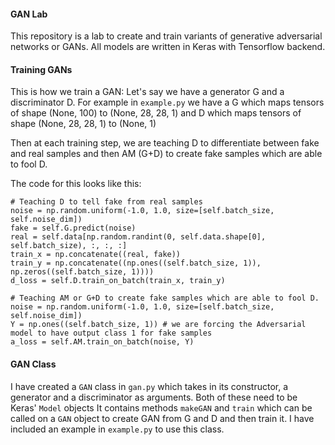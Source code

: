 #### GAN Lab
This repository is a lab to create and train variants of generative adversarial networks or GANs. All models are written in Keras with Tensorflow backend.

#### Training GANs
This is how we train a GAN:
Let's say we have a generator G and a discriminator D.
For example in `example.py` we have a G which maps tensors of shape (None, 100) to (None, 28, 28, 1) and D which maps tensors of shape (None, 28, 28, 1) to (None, 1)

Then at each training step, we are teaching D to differentiate between fake and real samples and then AM (G+D) to create fake samples which are able to fool D.

The code for this looks like this:

```
# Teaching D to tell fake from real samples
noise = np.random.uniform(-1.0, 1.0, size=[self.batch_size, self.noise_dim])
fake = self.G.predict(noise)
real = self.data[np.random.randint(0, self.data.shape[0], self.batch_size), :, :, :]
train_x = np.concatenate((real, fake))
train_y = np.concatenate((np.ones((self.batch_size, 1)), np.zeros((self.batch_size, 1))))
d_loss = self.D.train_on_batch(train_x, train_y)

# Teaching AM or G+D to create fake samples which are able to fool D.
noise = np.random.uniform(-1.0, 1.0, size=[self.batch_size, self.noise_dim])
Y = np.ones((self.batch_size, 1)) # we are forcing the Adversarial model to have output class 1 for fake samples
a_loss = self.AM.train_on_batch(noise, Y)
```

#### GAN Class
I have created a `GAN` class in `gan.py` which takes in its constructor, a generator and a discriminator as arguments.
Both of these need to be Keras' `Model` objects
It contains methods `makeGAN` and `train` which can be called on a `GAN` object to create GAN from G and D and then train it.
I have included an example in `example.py` to use this class.
